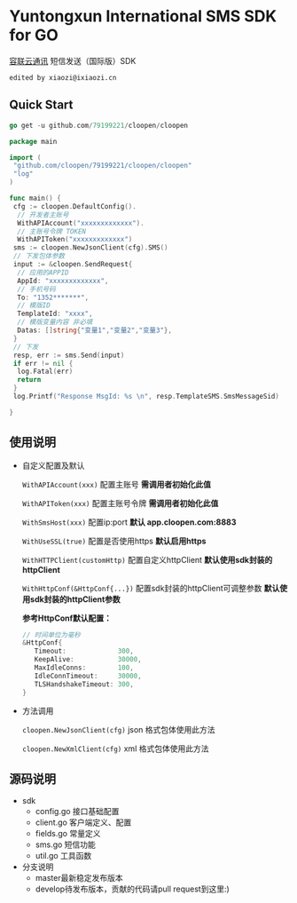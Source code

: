 # Yuntongxun International SMS SDK for GO

[容联云通讯](https://www.yuntongxun.com) 短信发送（国际版）SDK

`edited by xiaozi@ixiaozi.cn`

## Quick Start

```go
go get -u github.com/79199221/cloopen/cloopen
```

```go
package main

import (
 "github.com/cloopen/79199221/cloopen/cloopen"
 "log"
)

func main() {
 cfg := cloopen.DefaultConfig().
  // 开发者主账号
  WithAPIAccount("xxxxxxxxxxxxx").
  // 主账号令牌 TOKEN
  WithAPIToken("xxxxxxxxxxxxx")
 sms := cloopen.NewJsonClient(cfg).SMS()
 // 下发包体参数
 input := &cloopen.SendRequest{
  // 应用的APPID
  AppId: "xxxxxxxxxxxxx",
  // 手机号码
  To: "1352*******",
  // 模版ID
  TemplateId: "xxxx",
  // 模版变量内容 非必填
  Datas: []string{"变量1","变量2","变量3"},
 }
 // 下发
 resp, err := sms.Send(input)
 if err != nil {
  log.Fatal(err)
  return
 }
 log.Printf("Response MsgId: %s \n", resp.TemplateSMS.SmsMessageSid)

}

```

## 使用说明

* 自定义配置及默认

  `WithAPIAccount(xxx)` 配置主账号   **需调用者初始化此值**

  `WithAPIToken(xxx)` 配置主账号令牌  **需调用者初始化此值**

  `WithSmsHost(xxx)` 配置ip:port    **默认 app.cloopen.com:8883**

  `WithUseSSL(true)` 配置是否使用https  **默认启用https**

  `WithHTTPClient(customHttp)` 配置自定义httpClient  **默认使用sdk封装的httpClient**

  `WithHttpConf(&HttpConf{...})` 配置sdk封装的httpClient可调整参数 **默认使用sdk封装的httpClient参数**

  **参考HttpConf默认配置：**

  ```go
  // 时间单位为毫秒
  &HttpConf{
     Timeout:             300,
     KeepAlive:           30000,
     MaxIdleConns:        100,
     IdleConnTimeout:     30000,
     TLSHandshakeTimeout: 300,
  }
  ```

* 方法调用

  `cloopen.NewJsonClient(cfg)`  json 格式包体使用此方法

  `cloopen.NewXmlClient(cfg)`    xml  格式包体使用此方法

## 源码说明

- sdk
  - config.go 接口基础配置
  - client.go  客户端定义、配置
  - fields.go 常量定义
  - sms.go 短信功能
  - util.go 工具函数
- 分支说明
  - master最新稳定发布版本
  - develop待发布版本，贡献的代码请pull request到这里:)
